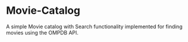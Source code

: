 # Movie-Catalog
A simple Movie catalog with Search functionality implemented for finding movies using the OMPDB API.
